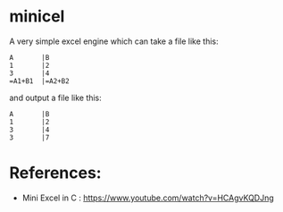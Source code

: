 # minicel
A very simple excel engine which can take a file like this:

```csv
A       |B
1       |2
3       |4
=A1+B1  |=A2+B2
```

and output a file like this:
```csv
A       |B
1       |2
3       |4
3       |7
```

# References:
 - Mini Excel in C : https://www.youtube.com/watch?v=HCAgvKQDJng
